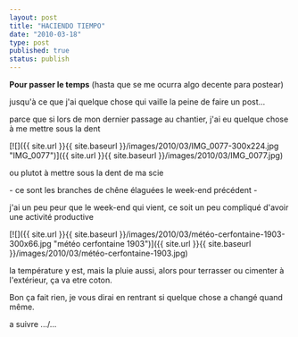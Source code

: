 ```yaml
---
layout: post
title: "HACIENDO TIEMPO"
date: "2010-03-18"
type: post
published: true
status: publish
---
```


**Pour passer le temps** (hasta que se me ocurra algo decente para postear)

jusqu'à ce que j'ai quelque chose qui vaille la peine de faire un post...

parce que si lors de mon dernier passage au chantier, j'ai eu quelque chose à me mettre sous la dent

[![]({{ site.url }}{{ site.baseurl }}/images/2010/03/IMG_0077-300x224.jpg "IMG_0077")]({{ site.url }}{{ site.baseurl }}/images/2010/03/IMG_0077.jpg)

ou plutot à mettre sous la dent de ma scie

\- ce sont les branches de chêne élaguées le week-end précédent -

j'ai un peu peur que le week-end qui vient, ce soit un peu compliqué d'avoir une activité productive

[![]({{ site.url }}{{ site.baseurl }}/images/2010/03/météo-cerfontaine-1903-300x66.jpg "météo cerfontaine 1903")]({{ site.url }}{{ site.baseurl }}/images/2010/03/météo-cerfontaine-1903.jpg)

la température y est, mais la pluie aussi, alors pour terrasser ou cimenter à l'extérieur, ça va etre coton.

Bon ça fait rien, je vous dirai en rentrant si quelque chose a changé quand même.

a suivre .../...
